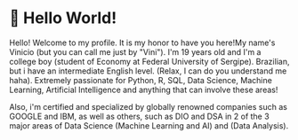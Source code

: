 # 👋 Hello World! 
Hello! Welcome to my profile. It is my honor to have you here!My name's Vinicio (but you can call me just by "Vini").
I'm 19 years old and I'm a college boy (student of Economy at Federal University of Sergipe).
Brazilian, but i have an intermediate English level. (Relax, I can do you understand me haha).
Extremely passionate for Python, R, SQL, Data Science, Machine Learning, Artificial Intelligence and anything that can involve these areas! 

Also, i'm certified and specialized by globally renowned companies such as GOOGLE and IBM, as well as others, such as DIO and DSA in 2 of the 3 major areas of Data Science (Machine Learning and AI) and (Data Analysis).








